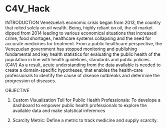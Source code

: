 # C4V_Hack

INTRODUCTION
Venezuela’s economic crisis began from 2013, the country that relied solely on oil wealth. Being, highly reliant on oil, the oil market dipped from 2014 leading to various 
economical situations that increased crime, food shortages, healthcare systems collapsing and the need for accurate medicines for treatment. From a public healthcare perspective, 
the Venezuelan government has stopped monitoring and publishing fundamental and key health statistics for evaluating the public health of the population in line with health 
guidelines, standards and public policies. (C4V) As a result, acute understanding from the data available is needed to create a domain-specific hypotheses, that enables the 
health-care professionals to identify the cause of disease outbreaks and determine the progression of diseases.

OBJECTIVE
1. Custom Visualization Toll for Public Health Professionals:
To develope a dashboard to empower public health professionals to explore the available data and make statstical inferences

2. Scarcity Metric:
Define a metric to track medicine and supply scarcity. 
